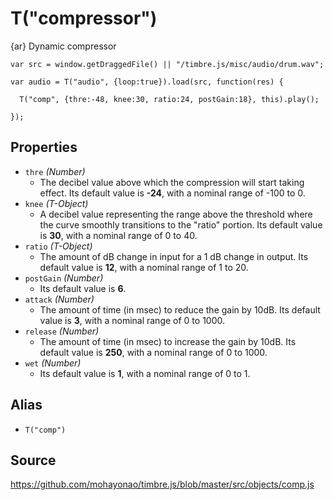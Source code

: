 T("compressor")
===============
{ar} Dynamic compressor


```timbre
var src = window.getDraggedFile() || "/timbre.js/misc/audio/drum.wav";

var audio = T("audio", {loop:true}).load(src, function(res) {
    
  T("comp", {thre:-48, knee:30, ratio:24, postGain:18}, this).play();
    
});
```

## Properties ##
- `thre` _(Number)_
  - The decibel value above which the compression will start taking effect. Its default value is **-24**, with a nominal range of -100 to 0.
- `knee` _(T-Object)_
  - A decibel value representing the range above the threshold where the curve smoothly transitions to the "ratio" portion. Its default value is **30**, with a nominal range of 0 to 40.
- `ratio` _(T-Object)_
  - The amount of dB change in input for a 1 dB change in output. Its default value is **12**, with a nominal range of 1 to 20.
- `postGain` _(Number)_
  - Its default value is **6**.
- `attack` _(Number)_
  - The amount of time (in msec) to reduce the gain by 10dB. Its default value is **3**, with a nominal range of 0 to 1000.
- `release` _(Number)_
  - The amount of time (in msec) to increase the gain by 10dB. Its default value is **250**, with a nominal range of 0 to 1000.
- `wet` _(Number)_
  - Its default value is **1**, with a nominal range of 0 to 1.
  
## Alias ##
- `T("comp")`

## Source ##
https://github.com/mohayonao/timbre.js/blob/master/src/objects/comp.js
